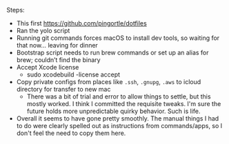 Steps:
- This first https://github.com/pingortle/dotfiles
- Ran the yolo script
- Running git commands forces macOS to install dev tools, so waiting for that now… leaving for dinner
- Bootstrap script needs to run brew commands or set up an alias for brew; couldn’t find the binary
- Accept Xcode license
  - sudo xcodebuild -license accept
- Copy private configs from places like `.ssh`, `.gnupg`, `.aws` to icloud directory for transfer to new mac
  - There was a bit of trial and error to allow things to settle, but this mostly worked. I think I committed the requisite tweaks. I'm sure the future holds more unpredictable quirky behavior. Such is life.
- Overall it seems to have gone pretty smoothly. The manual things I had to do were clearly spelled out as instructions from commands/apps, so I don't feel the need to copy them here.

